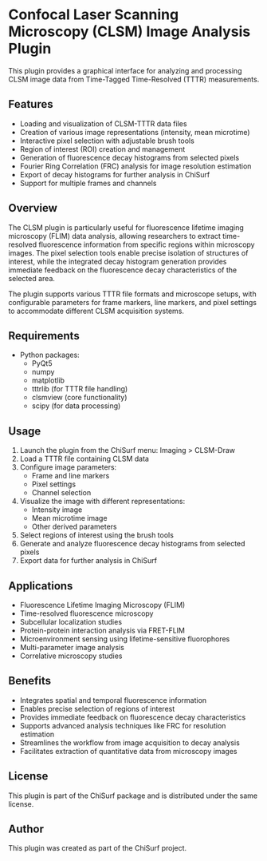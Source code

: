 # Confocal Laser Scanning Microscopy (CLSM) Image Analysis Plugin

This plugin provides a graphical interface for analyzing and processing CLSM image data from Time-Tagged Time-Resolved (TTTR) measurements.

## Features

- Loading and visualization of CLSM-TTTR data files
- Creation of various image representations (intensity, mean microtime)
- Interactive pixel selection with adjustable brush tools
- Region of interest (ROI) creation and management
- Generation of fluorescence decay histograms from selected pixels
- Fourier Ring Correlation (FRC) analysis for image resolution estimation
- Export of decay histograms for further analysis in ChiSurf
- Support for multiple frames and channels

## Overview

The CLSM plugin is particularly useful for fluorescence lifetime imaging microscopy (FLIM) data analysis, allowing researchers to extract time-resolved fluorescence information from specific regions within microscopy images. The pixel selection tools enable precise isolation of structures of interest, while the integrated decay histogram generation provides immediate feedback on the fluorescence decay characteristics of the selected area.

The plugin supports various TTTR file formats and microscope setups, with configurable parameters for frame markers, line markers, and pixel settings to accommodate different CLSM acquisition systems.

## Requirements

- Python packages:
  - PyQt5
  - numpy
  - matplotlib
  - tttrlib (for TTTR file handling)
  - clsmview (core functionality)
  - scipy (for data processing)

## Usage

1. Launch the plugin from the ChiSurf menu: Imaging > CLSM-Draw
2. Load a TTTR file containing CLSM data
3. Configure image parameters:
   - Frame and line markers
   - Pixel settings
   - Channel selection
4. Visualize the image with different representations:
   - Intensity image
   - Mean microtime image
   - Other derived parameters
5. Select regions of interest using the brush tools
6. Generate and analyze fluorescence decay histograms from selected pixels
7. Export data for further analysis in ChiSurf

## Applications

- Fluorescence Lifetime Imaging Microscopy (FLIM)
- Time-resolved fluorescence microscopy
- Subcellular localization studies
- Protein-protein interaction analysis via FRET-FLIM
- Microenvironment sensing using lifetime-sensitive fluorophores
- Multi-parameter image analysis
- Correlative microscopy studies

## Benefits

- Integrates spatial and temporal fluorescence information
- Enables precise selection of regions of interest
- Provides immediate feedback on fluorescence decay characteristics
- Supports advanced analysis techniques like FRC for resolution estimation
- Streamlines the workflow from image acquisition to decay analysis
- Facilitates extraction of quantitative data from microscopy images

## License

This plugin is part of the ChiSurf package and is distributed under the same license.

## Author

This plugin was created as part of the ChiSurf project.